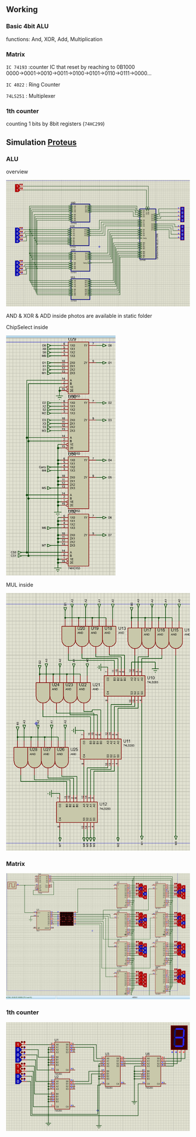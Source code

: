 <h2>Working</h2>
<h3>Basic 4bit ALU</h3>
functions: And, XOR, Add, Multiplication <br />


<h3>Matrix</h3>
<code>IC 74193</code> :counter IC that reset by reaching to 0B1000
<br />
0000→0001→0010→0011→0100→0101→0110→0111→0000…

<code>IC 4022</code> : Ring Counter

<code>74LS251</code> : Multiplexer

<h3>1th counter</h3>
counting 1 bits by 8bit registers (<code>74HC299</code>)

<h2>
  Simulation <a href="https://www.labcenter.com/" target="new">Proteus</a>
</h2>
<h3>ALU</h3>
<p>overview</p>
<img src="/static/ALU.PNG" style="width: 600px" />

<p>AND & XOR & ADD inside photos are available in static folder</p>

<p>ChipSelect inside</p>
<img src="/static/ChipSelect.PNG" style="width: 300px" />

<p>MUL inside</p>
<img src="/static/MUL.PNG" style="width: 600px" />

<h3>Matrix</h3>
<img src="/static/Matrix.JPG" style="width: 600px" />

<h3>1th counter</h3>
<img src="/static/1thCounter.PNG" style="width: 600px" />
